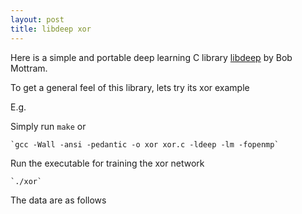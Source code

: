 ```yaml
---
layout: post
title: libdeep xor
---
```




Here is a simple and portable deep learning C library [libdeep](https://github.com/bashrc/libdeep) by Bob Mottram.

To get a general feel of this library, lets try its xor example 

E.g.

<code data-gist-id="b1223c5a701352e02ea2"></code>

Simply run `make` or 


    `gcc -Wall -ansi -pedantic -o xor xor.c -ldeep -lm -fopenmp`

Run the executable for training the xor network 

    `./xor`

The data are as follows 

<code data-gist-id="33f26e006c585ad1d0bf"></code>
